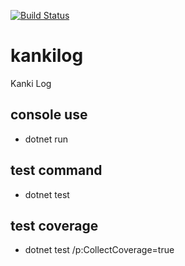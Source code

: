[![Build Status](https://travis-ci.org/veysel/kankilog.svg?branch=main)](https://travis-ci.org/veysel/kankilog)

# kankilog
Kanki Log

## console use

- dotnet run

## test command

- dotnet test

## test coverage

- dotnet test /p:CollectCoverage=true